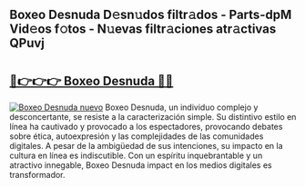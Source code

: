 ## Boxeo Desnuda D𝚎sn𝚞dos filtr𝚊dos - Parts-dpM Vid𝚎os f𝚘tos - N𝚞evas filtr𝚊ciones atr𝚊ctivas QPuvj

# <h2><a href="http://mbc5gm.tromn.icu/?c=Boxeo+Desnuda">🔗👉👉👉 Boxeo Desnuda 🔗🔗</a></h2>

[![Boxeo Desnuda nuevo](https://i.imgur.com/pEAQMta.gif)](http://mbc5gm.tromn.icu/?c=Boxeo+Desnuda)
Boxeo Desnuda, un individuo complejo y desconcertante, se resiste a la caracterización simple. Su distintivo estilo en línea ha cautivado y provocado a los espectadores, provocando debates sobre ética, autoexpresión y las complejidades de las comunidades digitales. A pesar de la ambigüedad de sus intenciones, su impacto en la cultura en línea es indiscutible. Con un espíritu inquebrantable y un atractivo innegable, Boxeo Desnuda impact en los medios digitales es transformador.
